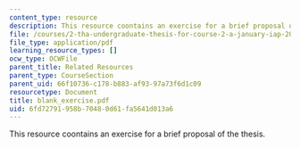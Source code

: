 ```yaml
---
content_type: resource
description: This resource coontains an exercise for a brief proposal of the thesis.
file: /courses/2-tha-undergraduate-thesis-for-course-2-a-january-iap-2007/6fd72791958b70480d61fa5641d013a6_blank_exercise.pdf
file_type: application/pdf
learning_resource_types: []
ocw_type: OCWFile
parent_title: Related Resources
parent_type: CourseSection
parent_uid: 66f10736-c178-b883-af93-97a73f6d1c09
resourcetype: Document
title: blank_exercise.pdf
uid: 6fd72791-958b-7048-0d61-fa5641d013a6
---
```

This resource coontains an exercise for a brief proposal of the thesis.

